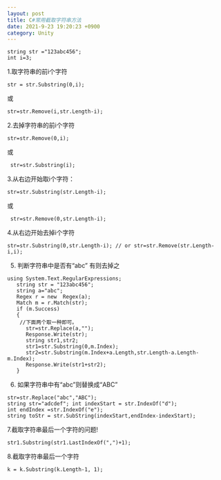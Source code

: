 ```yaml
---
layout: post
title: C#常用截取字符串方法
date: 2021-9-23 19:20:23 +0900
category: Unity
---
```

```
string str ="123abc456";
int i=3;
```
1.取字符串的前i个字符
```
str = str.Substring(0,i);
```
或
```
str=str.Remove(i,str.Length-i);
```
2.去掉字符串的前i个字符
```
str=str.Remove(0,i);
```
或
```
 str=str.Substring(i);
```
3.从右边开始取i个字符：
```
str=str.Substring(str.Length-i);
```
或
```
 str=str.Remove(0,str.Length-i);
```
4.从右边开始去掉i个字符
```
str=str.Substring(0,str.Length-i); // or str=str.Remove(str.Length-i,i);
```
5. 判断字符串中是否有“abc” 有则去掉之
```
using System.Text.RegularExpressions;
   string str = "123abc456";
   string a="abc";
   Regex r = new  Regex(a);
   Match m = r.Match(str);
   if (m.Success)
   {
    //下面两个取一种即可。
      str=str.Replace(a,"");
      Response.Write(str);  
      string str1,str2;
      str1=str.Substring(0,m.Index);
      str2=str.Substring(m.Index+a.Length,str.Length-a.Length-m.Index);
      Response.Write(str1+str2);
   }
```
6. 如果字符串中有“abc”则替换成“ABC”
```
str=str.Replace("abc","ABC");
string str="adcdef"; int indexStart = str.IndexOf("d");
int endIndex =str.IndexOf("e");
string toStr = str.SubString(indexStart,endIndex-indexStart);
```
7.截取字符串最后一个字符的问题!
```
str1.Substring(str1.LastIndexOf(",")+1);
```
8.截取字符串最后一个字符
```
k = k.Substring(k.Length-1, 1);
```
